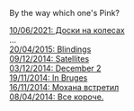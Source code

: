 By the way which one's Pink?  
  
[10/06/2021: Доски на колесах](https://somelun.github.io/skateboarding.html)  
...  
[20/04/2015: Blindings](https://somelun.github.io/blindings.html)  
[09/12/2014: Satellites](https://somelun.github.io/satellites.html)  
[03/12/2014: December 2](https://somelun.github.io/december-2.html)  
[19/11/2014: In Bruges](https://somelun.github.io/in-bruges.html)  
[16/11/2014: Мохана встретил](https://somelun.github.io/met-mohan.html)  
[08/04/2014: Все короче.](https://somelun.github.io/trip-end.html)  
